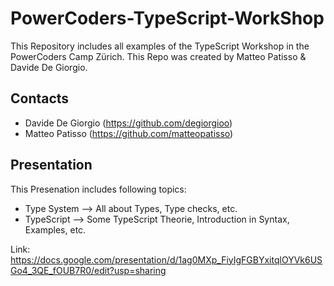 # PowerCoders-TypeScript-WorkShop
This Repository includes all examples of the TypeScript Workshop in the PowerCoders Camp Zürich. 
This Repo was created by Matteo Patisso & Davide De Giorgio.

## Contacts
- Davide De Giorgio (https://github.com/degiorgioo)
- Matteo Patisso (https://github.com/matteopatisso)

## Presentation
This Presenation includes following topics:
- Type System --> All about Types, Type checks, etc.
- TypeScript --> Some TypeScript Theorie, Introduction in Syntax, Examples, etc.

Link: https://docs.google.com/presentation/d/1ag0MXp_FiyIgFGBYxitqlOYVk6USGo4_3QE_fOUB7R0/edit?usp=sharing
